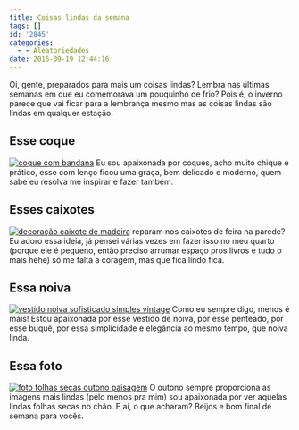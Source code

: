 ```yaml
---
title: Coisas lindas da semana
tags: []
id: '2845'
categories:
  - - Aleatoriedades
date: 2015-09-19 12:44:16
---
```


Oi, gente, preparados para mais um coisas lindas? Lembra nas últimas semanas em que eu comemorava um pouquinho de frio? Pois é, o inverno parece que vai ficar para a lembrança mesmo mas as coisas lindas são lindas em qualquer estação.

## Esse coque

[![coque com bandana ](http://natalia.blog.br/wp-content/uploads/2015/09/coque-com-lenço-684x1024.jpg)](http://natalia.blog.br/wp-content/uploads/2015/09/coque-com-lenço.jpg) Eu sou apaixonada por coques, acho muito chique e prático, esse com lenço ficou uma graça, bem delicado e moderno, quem sabe eu resolva me inspirar e fazer também.

## Esses caixotes

[![decoração caixote de madeira](http://natalia.blog.br/wp-content/uploads/2015/09/decoração-com-caixote-de-feira-678x1024.jpg)](http://natalia.blog.br/wp-content/uploads/2015/09/decoração-com-caixote-de-feira.jpg) reparam nos caixotes de feira na parede? Eu adoro essa ideia, já pensei várias vezes em fazer isso no meu quarto (porque ele é pequeno, então preciso arrumar espaço pros livros e tudo o mais hehe) só me falta a coragem, mas que fica lindo fica.

## Essa noiva

[![vestido noiva sofisticado simples vintage ](http://natalia.blog.br/wp-content/uploads/2015/09/vestido-de-noiva-simples-683x1024.jpg)](http://natalia.blog.br/wp-content/uploads/2015/09/vestido-de-noiva-simples.jpg) Como eu sempre digo, menos é mais! Estou apaixonada por esse vestido de noiva, por esse penteado, por esse buquê, por essa simplicidade e elegância ao mesmo tempo, que noiva linda.

## Essa foto

[![foto folhas secas outono paisagem ](http://natalia.blog.br/wp-content/uploads/2015/09/paisage-folhas-outono-632x1024.jpg)](http://natalia.blog.br/wp-content/uploads/2015/09/paisage-folhas-outono.jpg) O outono sempre proporciona as imagens mais lindas (pelo menos pra mim) sou apaixonada por ver aquelas lindas folhas secas no chão. E aí, o que acharam? Beijos e bom final de semana para vocês.